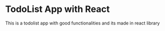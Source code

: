 # TodoList App with React

This is a todolist app with good functionalities and its made in react library
